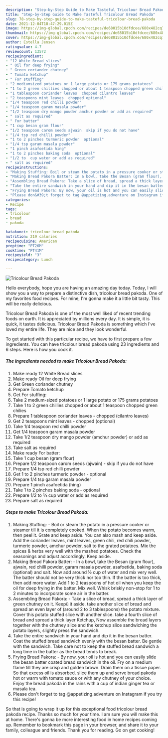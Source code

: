 ```yaml
---
description: "Step-by-Step Guide to Make Tasteful Tricolour Bread Pakoda"
title: "Step-by-Step Guide to Make Tasteful Tricolour Bread Pakoda"
slug: 78-step-by-step-guide-to-make-tasteful-tricolour-bread-pakoda
date: 2021-12-04T18:47:29.015Z
image: https://img-global.cpcdn.com/recipes/de68015b10dfdcee/680x482cq70/tricolour-bread-pakoda-recipe-main-photo.jpg
thumbnail: https://img-global.cpcdn.com/recipes/de68015b10dfdcee/680x482cq70/tricolour-bread-pakoda-recipe-main-photo.jpg
cover: https://img-global.cpcdn.com/recipes/de68015b10dfdcee/680x482cq70/tricolour-bread-pakoda-recipe-main-photo.jpg
author: Estella Jensen
ratingvalue: 4.7
reviewcount: 13572
recipeingredient:
- "12 White Bread slices"
- " Oil for deep frying"
- " Green coriander chutney"
- " Tomato ketchup"
- " For stuffing"
- "2 mediumsized potatoes or 1 large potato or 175 grams potatoes"
- "1 to 2 green chillies chopped or about 1 teaspoon chopped green chilies"
- "1 tablespoon coriander leaves  chopped cilantro leaves"
- "2 teaspoons mint leaves  chopped optional"
- "1/4 teaspoon red chilli powder"
- "1/4 teaspoon garam masala powder"
- "1/2 teaspoon dry mango powder amchur powder or add as required"
- " salt as required"
- " For batter"
- "1 cup besan gram flour"
- "1/2 teaspoon carom seeds ajwain  skip if you do not have"
- "1/4 tsp red chilli powder"
- "1 to 2 pinches turmeric powder  optional"
- "1/4 tsp garam masala powder"
- "1 pinch asafoetida hing"
- "1 to 2 pinches baking soda  optional"
- "1/2 to  cup water or add as required"
- " salt as required"
recipeinstructions:
- "Making Stuffing: Boil or steam the potato in a pressure cooker or steamer till it is completely cooked. When the potato becomes warm, then peel it. Grate and keep aside. You can also mash and keep aside. Add the coriander leaves, mint leaves, green chili, red chili powder, turmeric powder, amchur powder, salt to the grated potatoes. Mix the spices &amp; herbs very well with the mashed potatoes. Check the seasonings and adjust accordingly. Keep aside."
- "Making Bread Pakora Batter: In a bowl, take the Besan (gram flour), ajwain, red chilli powder, garam masala powder, asafoetida, baking soda (optional) and salt. Now add around ½ cup of water and mix very well. The batter should not be very thick nor too thin. If the batter is too thick, then add more water. Add 1 to 2 teaspoons of hot oil when you keep the oil for deep frying in the batter. Mix well. Whisk briskly non-stop for 1 to 2 minutes to incorporate some air in the batter."
- "Assembling Bread Pakora: Take a slice of bread, spread a thick layer of green chutney on it. Keepü it aside. take another slice of bread and spread an even layer of (around 2 to 3 tablespoons) the potato mixture. Cover this potato stuffed slice with another slice. take a fourth slice of bread and spread a thick layer Ketchup, Now assemble the bread layers together with the chutney slice and the ketchup slice sandwiching the potato layers, slightly press the sandwich."
- "Take the entire sandwich in your hand and dip it in the besan batter. Coat the stuffed bread sandwich evenly with the besan batter. Be gentle with the sandwich. Take care not to keep the stuffed bread sandwich a long time in the batter as the bread tends to break."
- "Frying Bread Pakora: By now, your oil is hot and you can easily slide the besan batter coated bread sandwich in the oil. Fry on a medium flame till they are crisp and golden brown. Drain them on a tissue paper. So that excess oil is absorbed. slice them up and serve bread pakoda hot or warm with tomato sauce or with any chutney of your choice. Enjoy the bread pakoda in the rains with a cup of indian ginger tea or masala tea."
- "Please don&#39;t forget to tag @appetizing.adventure on Instagram if you try this recipe!"
categories:
- Recipe
tags:
- tricolour
- bread
- pakoda

katakunci: tricolour bread pakoda 
nutrition: 219 calories
recipecuisine: American
preptime: "PT26M"
cooktime: "PT41M"
recipeyield: "3"
recipecategory: Lunch

---
```



![Tricolour Bread Pakoda](https://img-global.cpcdn.com/recipes/de68015b10dfdcee/680x482cq70/tricolour-bread-pakoda-recipe-main-photo.jpg)

Hello everybody, hope you are having an amazing day today. Today, I will show you a way to prepare a distinctive dish, tricolour bread pakoda. One of my favorites food recipes. For mine, I'm gonna make it a little bit tasty. This will be really delicious.



Tricolour Bread Pakoda is one of the most well liked of recent trending foods on earth. It is appreciated by millions every day. It is simple, it is quick, it tastes delicious. Tricolour Bread Pakoda is something which I've loved my entire life. They are nice and they look wonderful.


To get started with this particular recipe, we have to first prepare a few ingredients. You can have tricolour bread pakoda using 23 ingredients and 6 steps. Here is how you cook it.

<!--inarticleads1-->

##### The ingredients needed to make Tricolour Bread Pakoda:

1. Make ready 12 White Bread slices
1. Make ready  Oil for deep frying
1. Get  Green coriander chutney
1. Prepare  Tomato ketchup
1. Get  For stuffing:
1. Take 2 medium-sized potatoes or 1 large potato or 175 grams potatoes
1. Take 1 to 2 green chillies chopped or about 1 teaspoon chopped green chilies
1. Prepare 1 tablespoon coriander leaves - chopped (cilantro leaves)
1. Get 2 teaspoons mint leaves - chopped (optional)
1. Take 1/4 teaspoon red chilli powder
1. Get 1/4 teaspoon garam masala powder
1. Take 1/2 teaspoon dry mango powder (amchur powder) or add as required
1. Take  salt as required
1. Make ready  For batter:
1. Take 1 cup besan (gram flour)
1. Prepare 1/2 teaspoon carom seeds (ajwain) - skip if you do not have
1. Prepare 1/4 tsp red chilli powder
1. Get 1 to 2 pinches turmeric powder - optional
1. Prepare 1/4 tsp garam masala powder
1. Prepare 1 pinch asafoetida (hing)
1. Take 1 to 2 pinches baking soda - optional
1. Prepare 1/2 to ⅔ cup water or add as required
1. Prepare  salt as required




<!--inarticleads2-->

##### Steps to make Tricolour Bread Pakoda:

1. Making Stuffing: - Boil or steam the potato in a pressure cooker or steamer till it is completely cooked. When the potato becomes warm, then peel it. Grate and keep aside. You can also mash and keep aside. Add the coriander leaves, mint leaves, green chili, red chili powder, turmeric powder, amchur powder, salt to the grated potatoes. Mix the spices &amp; herbs very well with the mashed potatoes. Check the seasonings and adjust accordingly. Keep aside.
1. Making Bread Pakora Batter: - In a bowl, take the Besan (gram flour), ajwain, red chilli powder, garam masala powder, asafoetida, baking soda (optional) and salt. Now add around ½ cup of water and mix very well. The batter should not be very thick nor too thin. If the batter is too thick, then add more water. Add 1 to 2 teaspoons of hot oil when you keep the oil for deep frying in the batter. Mix well. Whisk briskly non-stop for 1 to 2 minutes to incorporate some air in the batter.
1. Assembling Bread Pakora: - Take a slice of bread, spread a thick layer of green chutney on it. Keepü it aside. take another slice of bread and spread an even layer of (around 2 to 3 tablespoons) the potato mixture. Cover this potato stuffed slice with another slice. take a fourth slice of bread and spread a thick layer Ketchup, Now assemble the bread layers together with the chutney slice and the ketchup slice sandwiching the potato layers, slightly press the sandwich.
1. Take the entire sandwich in your hand and dip it in the besan batter. Coat the stuffed bread sandwich evenly with the besan batter. Be gentle with the sandwich. Take care not to keep the stuffed bread sandwich a long time in the batter as the bread tends to break.
1. Frying Bread Pakora: - By now, your oil is hot and you can easily slide the besan batter coated bread sandwich in the oil. Fry on a medium flame till they are crisp and golden brown. Drain them on a tissue paper. So that excess oil is absorbed. slice them up and serve bread pakoda hot or warm with tomato sauce or with any chutney of your choice. Enjoy the bread pakoda in the rains with a cup of indian ginger tea or masala tea.
1. Please don&#39;t forget to tag @appetizing.adventure on Instagram if you try this recipe!




So that is going to wrap it up for this exceptional food tricolour bread pakoda recipe. Thanks so much for your time. I am sure you will make this at home. There's gonna be more interesting food in home recipes coming up. Remember to bookmark this page in your browser, and share it to your family, colleague and friends. Thank you for reading. Go on get cooking!
